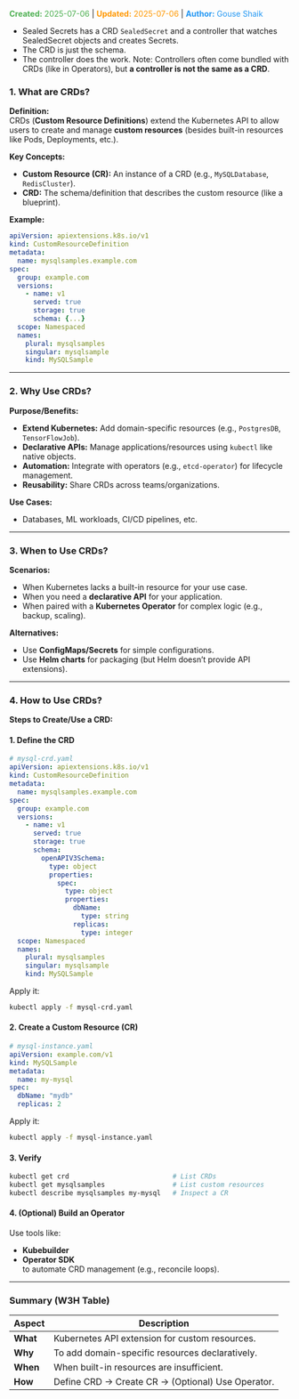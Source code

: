 <span style="color:#4caf50;"><b>Created:</b> 2025-07-06</span> | <span style="color:#ff9800;"><b>Updated:</b> 2025-07-06</span> | <span style="color:#2196f3;"><b>Author:</b> Gouse Shaik</span>
- Sealed Secrets has a CRD `SealedSecret` and a controller that watches SealedSecret objects and creates Secrets.
- The CRD is just the schema.
- The controller does the work.
Note: Controllers often come bundled with CRDs (like in Operators), but **a controller is not the same as a CRD**.
### **1. What are CRDs?**  
**Definition:**  
CRDs (**Custom Resource Definitions**) extend the Kubernetes API to allow users to create and manage **custom resources** (besides built-in resources like Pods, Deployments, etc.).  

**Key Concepts:**  
- **Custom Resource (CR):** An instance of a CRD (e.g., `MySQLDatabase`, `RedisCluster`).  
- **CRD:** The schema/definition that describes the custom resource (like a blueprint).  

**Example:**  
```yaml
apiVersion: apiextensions.k8s.io/v1
kind: CustomResourceDefinition
metadata:
  name: mysqlsamples.example.com
spec:
  group: example.com
  versions:
    - name: v1
      served: true
      storage: true
      schema: {...}
  scope: Namespaced
  names:
    plural: mysqlsamples
    singular: mysqlsample
    kind: MySQLSample
```

---

### **2. Why Use CRDs?**  
**Purpose/Benefits:**  
- **Extend Kubernetes:** Add domain-specific resources (e.g., `PostgresDB`, `TensorFlowJob`).  
- **Declarative APIs:** Manage applications/resources using `kubectl` like native objects.  
- **Automation:** Integrate with operators (e.g., `etcd-operator`) for lifecycle management.  
- **Reusability:** Share CRDs across teams/organizations.  

**Use Cases:**  
- Databases, ML workloads, CI/CD pipelines, etc.  

---

### **3. When to Use CRDs?**  
**Scenarios:**  
- When Kubernetes lacks a built-in resource for your use case.  
- When you need a **declarative API** for your application.  
- When paired with a **Kubernetes Operator** for complex logic (e.g., backup, scaling).  

**Alternatives:**  
- Use **ConfigMaps/Secrets** for simple configurations.  
- Use **Helm charts** for packaging (but Helm doesn’t provide API extensions).  

---

### **4. How to Use CRDs?**  
**Steps to Create/Use a CRD:**  

#### **1. Define the CRD**  
```yaml
# mysql-crd.yaml
apiVersion: apiextensions.k8s.io/v1
kind: CustomResourceDefinition
metadata:
  name: mysqlsamples.example.com
spec:
  group: example.com
  versions:
    - name: v1
      served: true
      storage: true
      schema:
        openAPIV3Schema:
          type: object
          properties:
            spec:
              type: object
              properties:
                dbName:
                  type: string
                replicas:
                  type: integer
  scope: Namespaced
  names:
    plural: mysqlsamples
    singular: mysqlsample
    kind: MySQLSample
```
Apply it:  
```sh
kubectl apply -f mysql-crd.yaml
```

#### **2. Create a Custom Resource (CR)**  
```yaml
# mysql-instance.yaml
apiVersion: example.com/v1
kind: MySQLSample
metadata:
  name: my-mysql
spec:
  dbName: "mydb"
  replicas: 2
```
Apply it:  
```sh
kubectl apply -f mysql-instance.yaml
```

#### **3. Verify**  
```sh
kubectl get crd                          # List CRDs
kubectl get mysqlsamples                 # List custom resources
kubectl describe mysqlsamples my-mysql   # Inspect a CR
```

#### **4. (Optional) Build an Operator**  
Use tools like:  
- **Kubebuilder**  
- **Operator SDK**  
to automate CRD management (e.g., reconcile loops).

---

### **Summary (W3H Table)**  
| **Aspect** | **Description** |
|------------|----------------|
| **What**   | Kubernetes API extension for custom resources. |
| **Why**    | To add domain-specific resources declaratively. |
| **When**   | When built-in resources are insufficient. |
| **How**    | Define CRD → Create CR → (Optional) Use Operator. |

